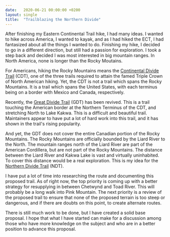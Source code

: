 ```yaml
---
date:   2020-06-21 00:00:00 +0200
layout: single
title:  "Trailblazing the Northern Divide"
---
```

After finishing my Eastern Continental Trail hike, I had many ideas. I wanted to hike across America, I wanted to kayak, and as I had hiked the ECT, I had fantasized about all the things I wanted to do. Finishing my hike, I decided to go in a different direction, but still had a passion for exploration. I took a step back and decided I was most interested in big mountain ranges. In North America, none is longer than the Rocky Moutains.

For Americans, hiking the Rocky Mountains means the [Continental Divide Trail][cdt] (CDT), one of the three trails required to attain the famed Triple Crown of North American hiking. Yet, the CDT is not a trail which spans the Rocky Mountains. It is a trail which spans the United States, with each terminus being on a border with Mexico and Canada, respectively.

Recently, the [Great Divide Trail][gdt] (GDT) has been revived. This is a trail touching the American border at the Northern Terminus of the CDT, and stretching North to Lake Kakwa. This is a difficult and beautiful trail. Maintainers appear to have put a lot of hard work into this trail, and it has shown in the trail's rising popularity.

And yet, the GDT does not cover the entire Canadian portion of the Rocky Mountains. The Rocky Mountains are officially bounded by the Liard River to the North. The mountain ranges north of the Liard River are part of the American Cordillera, but are not part of the Rocky Mountains. The distance between the Liard River and Kakwa Lake is vast and virtually uninhabited. To cover this distance would be a real exploration. This is my idea for the [Northern Divide Trail][ndt] (NDT).

I have put a lot of time into researching the route and documenting this proposed trail. As of right now, the top priority is coming up with a better strategy for resupplying in between Chetwynd and Toad River. This will probably be a long walk into Pink Mountain. The next priority is a review of the proposed trail to ensure that none of the proposed terrain is too steep or dangerous, and if there are doubts on this point, to create alternate routes.

There is still much work to be done, but I have created a solid base proposal. I hope that what I have started can make for a discussion among those who have more knowledge on the subject and who are in a better position to advance this proposal.

[cdt]: https://continentaldividetrail.org/
[gdt]: https://greatdividetrail.com/
[ndt]: /exploration/northern-divide-trail